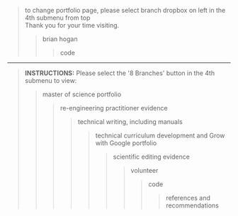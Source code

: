 > to change portfolio page, please select branch dropbox on left in the 4th submenu from top  
> Thank you for your time visiting.  
>> brian hogan  
>>> code  

---------
> **INSTRUCTIONS:** Please select the '8 Branches' button in the 4th submenu to view:  
>> master of science portfolio  
>>> re-engineering practitioner evidence  
>>>> technical writing, including manuals  
>>>>> technical curriculum development and Grow with Google portfolio  
>>>>>> scientific editing evidence  
>>>>>>> volunteer  
>>>>>>>> code
>>>>>>>>> references and recommendations
